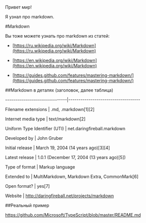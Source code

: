 ﻿Привет мир!

Я узнал про markdown.
 

#Markdown

Вы тоже можете узнать про markdown из статей:

* [https://ru.wikipedia.org/wiki/Markdown](https://ru.wikipedia.org/wiki/Markdown)

* [https://en.wikipedia.org/wiki/Markdown](https://en.wikipedia.org/wiki/Markdown)

* [https://guides.github.com/features/mastering-markdown/](https://guides.github.com/features/mastering-markdown/)

 

##Markdown в деталях (заголовок, далее таблица)

-------------------------------|------------------------------------

Filename extensions            |          .md, .markdown[1][2]

Internet media type            |           text/markdown[2]

Uniform Type Identifier (UTI)  |   net.daringfireball.markdown

Developed by                   |                John Gruber

Initial release                |                    March 19, 2004 (14 years ago)[3][4]

Latest release                 |                  1.0.1 (December 17, 2004 (13 years ago)[5])

Type of format                 |                Markup language

Extended to                    |                   MultiMarkdown, Markdown Extra, CommonMark[6]

Open format?                   |                yes[7]

Website                        |                      http://daringfireball.net/projects/markdown

##Реальный пример

https://github.com/Microsoft/TypeScript/blob/master/README.md
